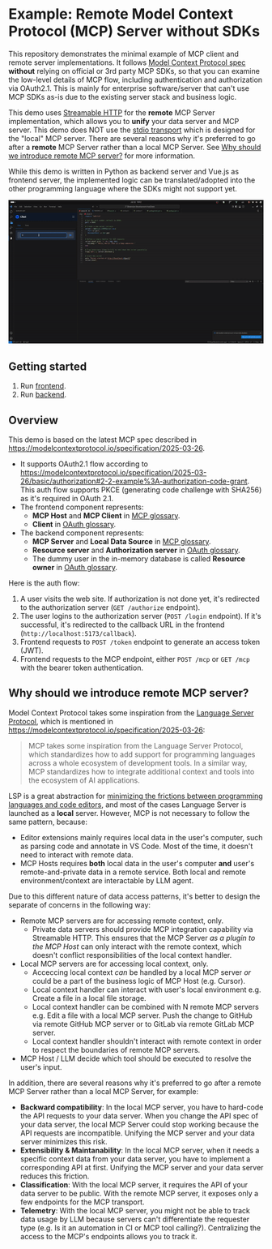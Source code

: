 # Example: Remote Model Context Protocol (MCP) Server without SDKs

This repository demonstrates the minimal example of MCP client and remote server implementations.
It follows [Model Context Protocol spec](https://modelcontextprotocol.io/introduction)
**without** relying on official or 3rd party MCP SDKs, so that you can examine the low-level details of
MCP flow, including authentication and authorization via OAuth2.1.
This is mainly for enterprise software/server that can't use MCP SDKs as-is due to the existing server stack and business logic.

This demo uses [Streamable HTTP](https://modelcontextprotocol.io/specification/2025-03-26/basic/transports#streamable-http) for the **remote** MCP Server implementation, which allows you to **unify** your data server and MCP server.
This demo does NOT use the [stdio transport](https://modelcontextprotocol.io/docs/concepts/transports#standard-input%2Foutput-stdio) which is designed for the "local" MCP server.
There are several reasons why it's preferred to go after a **remote** MCP Server rather than a local MCP Server. See [Why should we introduce remote MCP server?](#why-should-we-introduce-remote-mcp-server) for more information.

While this demo is written in Python as backend server and Vue.js as frontend server,
the implemented logic can be translated/adopted into the other programming language
where the SDKs might not support yet.

![demo](doc/img/demo.gif)

## Getting started

1. Run [frontend](./frontend/README.md).
1. Run [backend](./backend/README.md).

## Overview

This demo is based on the latest MCP spec described in https://modelcontextprotocol.io/specification/2025-03-26.

- It supports OAuth2.1 flow according to https://modelcontextprotocol.io/specification/2025-03-26/basic/authorization#2-2-example%3A-authorization-code-grant. This auth flow supports PKCE (generating code challenge with SHA256) as it's required in OAuth 2.1.
- The frontend component represents:
  - **MCP Host** and **MCP Client** in [MCP glossary](https://modelcontextprotocol.io/introduction).
  - **Client** in [OAuth glossary](https://datatracker.ietf.org/doc/draft-ietf-oauth-v2-1/).
- The backend component represents:
  - **MCP Server** and **Local Data Source** in [MCP glossary](https://modelcontextprotocol.io/introduction).
  - **Resource server** and **Authorization server** in [OAuth glossary](https://datatracker.ietf.org/doc/draft-ietf-oauth-v2-1/).
  - The dummy user in the in-memory database is called **Resource owner** in [OAuth glossary](https://datatracker.ietf.org/doc/draft-ietf-oauth-v2-1/).

Here is the auth flow:

1. A user visits the web site. If authorization is not done yet, it's redirected to the authorization server (`GET /authorize` endpoint).
1. The user logins to the authorization server (`POST /login` endpoint). If it's successful, it's redirected to the callback URL in the frontend (`http://localhost:5173/callback`).
1. Frontend requests to `POST /token` endpoint to generate an access token (JWT).
1. Frontend requests to the MCP endpoint, either `POST /mcp` or `GET /mcp` with the bearer token authentication.

## Why should we introduce remote MCP server?

Model Context Protocol  takes some inspiration from the [Language Server Protocol](https://microsoft.github.io/language-server-protocol/), which is mentioned in https://modelcontextprotocol.io/specification/2025-03-26:

> MCP takes some inspiration from the Language Server Protocol, which standardizes how to add support for programming languages across a whole ecosystem of development tools. In a similar way, MCP standardizes how to integrate additional context and tools into the ecosystem of AI applications.

LSP is a great abstraction for [minimizing the frictions between programming languages and code editors](https://code.visualstudio.com/api/language-extensions/language-server-extension-guide), and
most of the cases Language Server is launched as a **local** server. However, MCP is not necessary to follow the same pattern, because:

- Editor extensions mainly requires local data in the user's computer, such as parsing code and annotate in VS Code. Most of the time, it doesn't need to interact with remote data.
- MCP Hosts requires **both** local data in the user's computer **and** user's remote-and-private data in a remote service. Both local and remote environment/context are interactable by LLM agent.

Due to this different nature of data access patterns, it's better to design the separate of concerns in the following way:

- Remote MCP servers are for accessing remote context, only.
  - Private data servers should provide MCP integration capability via Streamable HTTP. This ensures that the MCP Server _as a plugin to the MCP Host_ can only interact with the remote context, which doesn't conflict responsibilities of the local context handler.
- Local MCP servers are for accessing local context, only.
  - Acceccing local context _can_ be handled by a local MCP server _or_ could be a part of the business logic of MCP Host (e.g. Cursor).
  - Local context handler can interact with user's local environment e.g. Create a file in a local file storage.
  - Local context handler can be combined with N remote MCP servers e.g. Edit a file with a local MCP server. Push the change to GitHub via remote GitHub MCP server or to GitLab via remote GitLab MCP server.
  - Local context handler shouldn't interact with remote context in order to respect the boundaries of remote MCP servers.
- MCP Host / LLM decide which tool should be executed to resolve the user's input.

In addition, there are several reasons why it's preferred to go after a remote MCP Server rather than a local MCP Server, for example:

- **Backward compatibility**: In the local MCP server, you have to hard-code the API requests to your data server. When you change the API spec of your data server, the local MCP Server could stop working because the API requests are incompatible. Unifying the MCP server and your data server minimizes this risk.
- **Extensibility & Maintanability**: In the local MCP server, when it needs a specific context data from your data server, you have to implement a corresponding API at first. Unifying the MCP server and your data server reduces this friction.
- **Classification**: With the local MCP server, it requires the API of your data server to be public. With the remote MCP server, it exposes only a few endpoints for the MCP transport.
- **Telemetry**: With the local MCP server, you might not be able to track data usage by LLM because servers can't differentiate the requester type (e.g. Is it an automation in CI or MCP tool calling?). Centralizing the access to the MCP's endpoints allows you to track it.
